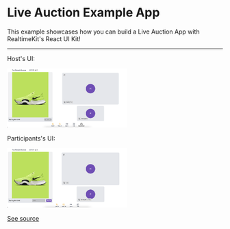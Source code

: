 # Live Auction Example App

This example showcases how you can build a Live Auction App with RealtimeKit's React UI Kit!

---
Host's UI:

<img src="./assets/screenshot-host.png" width="280" alt="A screenshot of the live auction example for the host" />

Participants's UI:

<img src="./assets/screenshot-participant.png" width="280" alt="A screenshot of the live auction example for the user" />

[See source](./src/App.tsx)
